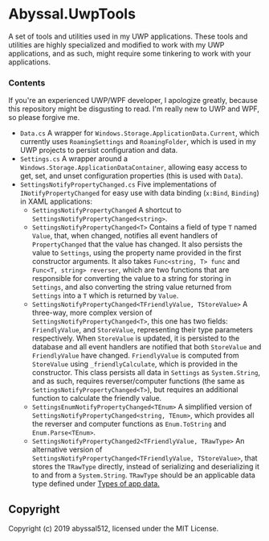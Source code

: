# Abyssal.UwpTools
A set of tools and utilities used in my UWP applications. These tools and utilities are highly specialized and modified to work with my UWP applications, and as such, might require some tinkering to work with your applications.

### Contents
If you're an experienced UWP/WPF developer, I apologize greatly, because this repository might be disgusting to read. I'm really new to UWP and WPF, so please forgive me.
- `Data.cs` A wrapper for `Windows.Storage.ApplicationData.Current`, which currently uses `RoamingSettings` and `RoamingFolder`, which is used in my UWP projects to persist configuration and data.
- `Settings.cs` A wrapper around a `Windows.Storage.ApplicationDataContainer`, allowing easy access to get, set, and unset configuration properties (this is used with `Data`).
- `SettingsNotifyPropertyChanged.cs` Five implementations of `INotifyPropertyChanged` for easy use with data binding (`x:Bind`, `Binding`) in XAML applications:
  - `SettingsNotifyPropertyChanged` A shortcut to `SettingsNotifyPropertyChanged<string>`.
  - `SettingsNotifyPropertyChanged<T>` Contains a field of type `T` named `Value`, that, when changed, notifies all event handlers of `PropertyChanged` that the value has changed. It also persists the value to `Settings`, using the property name provided in the first constructor arguments. It also takes `Func<string, T> func` and `Func<T, string> reverser`, which are two functions that are responsible for converting the value to a string for storing in `Settings`, and also converting the string value returned from `Settings` into a `T` which is returned by `Value`.
  - `SettingsNotifyPropertyChanged<TFriendlyValue, TStoreValue>` A three-way, more complex version of `SettingsNotifyPropertyChanged<T>`, this one has two fields: `FriendlyValue`, and `StoreValue`, representing their type parameters respectively. When `StoreValue` is updated, it is persisted to the database and all event handlers are notified that both `StoreValue` and `FriendlyValue` have changed. `FriendlyValue` is computed from `StoreValue` using `_friendlyCalculate`, which is provided in the constructor. This class persists all data in `Settings` as `System.String`, and as such, requires reverser/computer functions (the same as `SettingsNotifyPropertyChanged<T>`), but requires an additional function to calculate the friendly value.
  - `SettingsEnumNotifyPropertyChanged<TEnum>` A simplified version of `SettingsNotifyPropertyChanged<string, TEnum>`, which provides all the reverser and computer functions as `Enum.ToString` and `Enum.Parse<TEnum>`.
  - `SettingsNotifyPropertyChanged2<TFriendlyValue, TRawType>` An alternative version of `SettingsNotifyPropertyChanged<TFriendlyValue, TStoreValue>`, that stores the `TRawType` directly, instead of serializing and deserializing it to and from a `System.String`. `TRawType` should be an applicable data type defined under [Types of app data.](https://docs.microsoft.com/en-us/windows/uwp/design/app-settings/store-and-retrieve-app-data#types-of-app-data)
  

## Copyright
Copyright (c) 2019 abyssal512, licensed under the MIT License.
